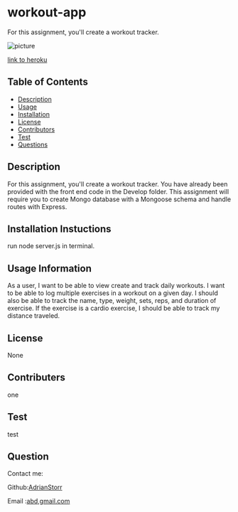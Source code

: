 # workout-app
For this assignment, you'll create a workout tracker.


![picture](./public/assets/images/burgerapp.png)

[link to heroku](https://sleepy-ridge-15178.herokuapp.com/burgers)

  ## Table of Contents
  * [Description](#Description)
  * [Usage](#Usage)
  * [Installation](#Installation)
  * [License](#License)
  * [Contributors](#contributers)
  * [Test](#Test)
  * [Questions](#Questions)

  ## Description
 For this assignment, you'll create a workout tracker. You have already been provided with the front end code in the Develop folder. This assignment will require you to create Mongo database with a Mongoose schema and handle routes with Express.
  

  ## Installation Instuctions
  run node server.js in terminal.

  ## Usage Information
  As a user, I want to be able to view create and track daily workouts. I want to be able to log multiple exercises in a workout on a given day. I should also be able to track the name, type, weight, sets, reps, and duration of exercise. If the exercise is a cardio exercise, I should be able to track my distance traveled.
  ## License
  None

  ## Contributers
  one

  ## Test
  test

  ## Question
  Contact me:

  Github:[AdrianStorr](https://github.com/AdrianStorr)
  
  Email :[abd,gmail.com](https://github.com/AdrianStorr)
